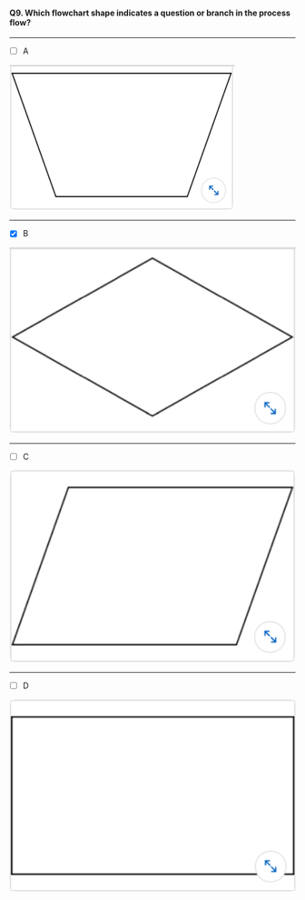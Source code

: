 #### Q9. Which flowchart shape indicates a question or branch in the process flow?

---

- [ ] A

![image](images/visio001.png)

---

- [x] B

![image](images/visio002.png)

---

- [ ] C

![image](images/visio003.png)

---

- [ ] D

![image](images/visio004.png)
